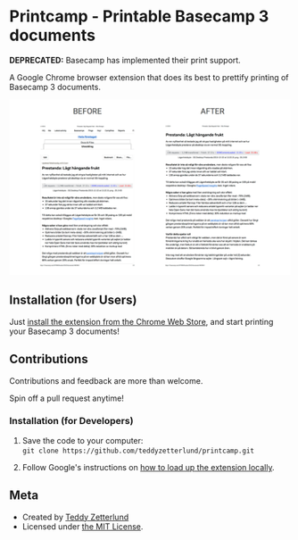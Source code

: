 # Printcamp - Printable Basecamp 3 documents

**DEPRECATED:** Basecamp has implemented their print support.

A Google Chrome browser extension that does its
best to prettify printing of Basecamp 3 documents.

![Printcamp screenshot](https://github.com/teddyzetterlund/printcamp/blob/master/printcamp-screenshot.png)

## Installation (for Users)

Just [install the extension from the Chrome Web Store][1],
and start printing your Basecamp 3 documents!

## Contributions

Contributions and feedback are more than welcome.

Spin off a pull request anytime!

### Installation (for Developers)

1. Save the code to your computer:  
  `git clone https://github.com/teddyzetterlund/printcamp.git`

2. Follow Google's instructions on [how to load up the extension locally][2].

## Meta

- Created by [Teddy Zetterlund][3]
- Licensed under [the MIT License][4].

[1]: https://chrome.google.com/webstore/detail/nhpflemgfelgmmopejjkkfifnpacocdf/
[2]: https://developer.chrome.com/extensions/getstarted#unpacked
[3]: https://twitter.com/teddyzetterlund
[4]: https://opensource.org/licenses/MIT
